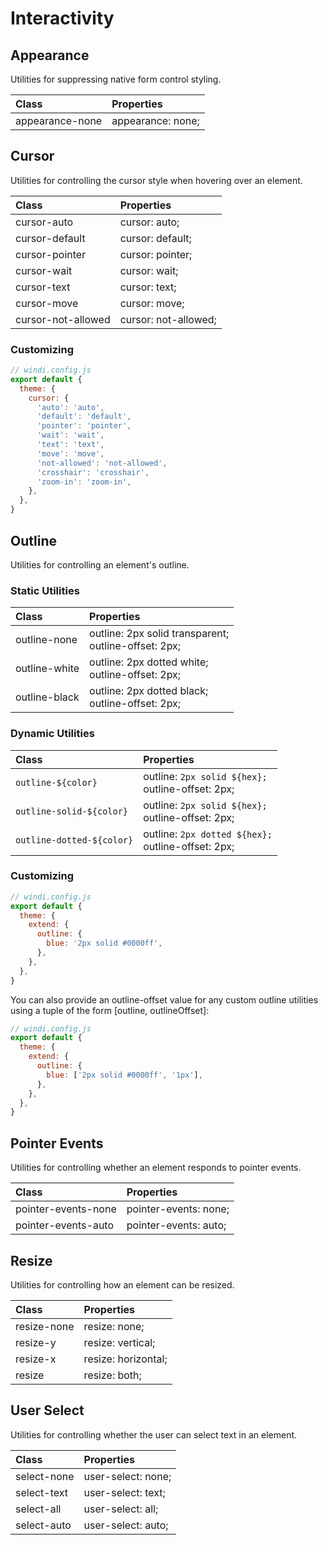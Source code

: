 # Interactivity

## Appearance

Utilities for suppressing native form control styling.

| Class | Properties |
| :---- | :--------- |
| appearance-none | appearance: none; |

## Cursor

Utilities for controlling the cursor style when hovering over an element.

| Class | Properties |
| :---- | :--------- |
| cursor-auto | cursor: auto; |
| cursor-default | cursor: default; |
| cursor-pointer | cursor: pointer; |
| cursor-wait | cursor: wait; |
| cursor-text | cursor: text; |
| cursor-move | cursor: move; |
| cursor-not-allowed | cursor: not-allowed; |

### Customizing

```js
// windi.config.js
export default {
  theme: {
    cursor: {
      'auto': 'auto',
      'default': 'default',
      'pointer': 'pointer',
      'wait': 'wait',
      'text': 'text',
      'move': 'move',
      'not-allowed': 'not-allowed',
      'crosshair': 'crosshair',
      'zoom-in': 'zoom-in',
    },
  },
}
```

## Outline

Utilities for controlling an element's outline.

### Static Utilities

| Class | Properties |
| :---- | :--------- |
| outline-none | outline: 2px solid transparent;<br>outline-offset: 2px; |
| outline-white | outline: 2px dotted white;<br>outline-offset: 2px; |
| outline-black | outline: 2px dotted black;<br>outline-offset: 2px; |

### Dynamic Utilities

| Class | Properties |
| :---- | :--------- |
| `outline-${color}` | outline: `2px solid ${hex};`<br>outline-offset: 2px; |
| `outline-solid-${color}` | outline: `2px solid ${hex};`<br>outline-offset: 2px; |
| `outline-dotted-${color}` | outline: `2px dotted ${hex};`<br>outline-offset: 2px; |

### Customizing

```js
// windi.config.js
export default {
  theme: {
    extend: {
      outline: {
        blue: '2px solid #0000ff',
      },
    },
  },
}
```

You can also provide an outline-offset value for any custom outline utilities using a tuple of the form [outline, outlineOffset]:

```js
// windi.config.js
export default {
  theme: {
    extend: {
      outline: {
        blue: ['2px solid #0000ff', '1px'],
      },
    },
  },
}
```

## Pointer Events

Utilities for controlling whether an element responds to pointer events.

| Class | Properties |
| :---- | :--------- |
| pointer-events-none | pointer-events: none; |
| pointer-events-auto | pointer-events: auto; |

## Resize

Utilities for controlling how an element can be resized.

| Class | Properties |
| :---- | :--------- |
| resize-none | resize: none; |
| resize-y | resize: vertical; |
| resize-x | resize: horizontal; |
| resize | resize: both; |

## User Select

Utilities for controlling whether the user can select text in an element.

| Class | Properties |
| :---- | :--------- |
| select-none | user-select: none; |
| select-text | user-select: text; |
| select-all | user-select: all; |
| select-auto | user-select: auto; |
